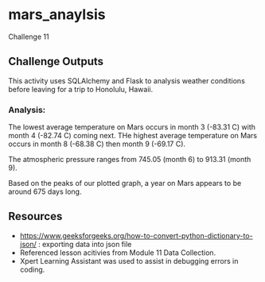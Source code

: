 # mars_anaylsis
Challenge 11

## Challenge Outputs
This activity uses SQLAlchemy and Flask to analysis weather conditions before leaving for a trip to Honolulu, Hawaii.

### Analysis:
The lowest average temperature on Mars occurs in month 3 (-83.31 C) with month 4 (-82.74 C) coming next. THe highest average temperature on Mars occurs in month 8 (-68.38 C) then month 9 (-69.17 C). 

The atmospheric pressure ranges from 745.05 (month 6) to 913.31 (month 9).

Based on the peaks of our plotted graph, a year on Mars appears to be around 675 days long.

## Resources
- https://www.geeksforgeeks.org/how-to-convert-python-dictionary-to-json/ : exporting data into json file
- Referenced lesson acitivies from Module 11 Data Collection.
- Xpert Learning Assistant was used to assist in debugging errors in coding.

